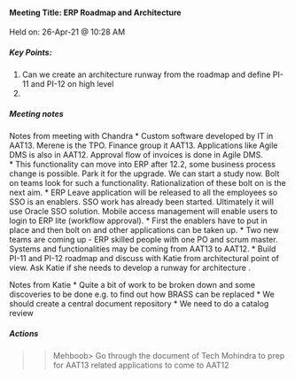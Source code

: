 #### Meeting Title: ERP Roadmap and Architecture
Held on: 26-Apr-21 @ 10:28 AM

##### Key Points:
1. Can we create an architecture runway from the roadmap and define PI-11 and PI-12 on high level
2. 

##### Meeting notes
Notes from meeting with Chandra
    * Custom software developed by IT in AAT13. Merene is the TPO. Finance group it AAT13. Applications like Agile DMS is also in AAT12. Approval flow of invoices is done in Agile DMS.  
    * This functionality can move into ERP after 12.2, some business process change is possible. Park it for the upgrade. We can start a study now. Bolt on teams look for such a functionality. Rationalization of these bolt on is the next aim.
    * ERP Leave application will be released to all the employees so SSO is an enablers. SSO work has already been started. Ultimately it will use Oracle SSO solution. Mobile access management will enable users to login to ERP lite (workflow approval). 
    * First the enablers have to put in place and then bolt on and other applications can be taken up.
    * Two new teams are coming up - ERP skilled people with one PO and scrum master. Systems and functionalities may be coming from AAT13 to AAT12.
    * Build PI-11 and PI-12 roadmap and discuss with Katie from architectural point of view. Ask Katie if she needs to develop a runway for architecture .

Notes from Katie
    * Quite a bit of work to be broken down and some discoveries to be done e.g. to find out how BRASS can be replaced
    * We should create a central document repository 
    * We need to do a catalog review 

##### Actions
>>Mehboob> Go through the document of Tech Mohindra to prep for AAT13 related applications to come to AAT12
